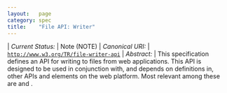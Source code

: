 ```yaml
---
layout:   page
category: spec
title:    "File API: Writer"
---
```


| *Current Status:* | Note (NOTE)
| *Canonical URI:* | [`http://www.w3.org/TR/file-writer-api`](http://www.w3.org/TR/file-writer-api)
| *Abstract:* | This specification defines an API for writing to files from web applications. This API is designed to be used in conjunction with, and depends on definitions in, other APIs and elements on the web platform. Most relevant among these are  and .